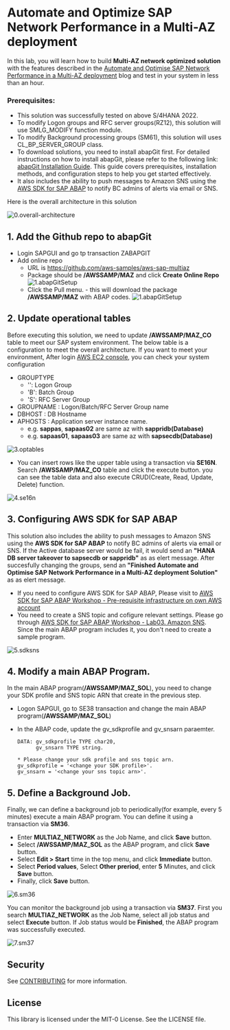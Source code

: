 # Automate and Optimize SAP Network Performance in a Multi-AZ deployment

In this lab, you will learn how to build **Multi-AZ network optimized solution** with the features described in the [Automate and Optimise SAP Network Performance in a Multi-AZ deployment](https://quip-amazon.com/cWW0A5ofzPsn/) blog and test in your system in less than an hour. 

### Prerequisites:

* This solution was successfully tested on above S/4HANA 2022.
* To modify Logon groups and RFC server groups(RZ12), this solution will use SMLG_MODIFY function module.
* To modify Background processing groups (SM61), this solution will uses CL_BP_SERVER_GROUP class.
* To download solutions, you need to install abapGit first. For detailed instructions on how to install abapGit, please refer to the following link: [abapGit Installation Guide](https://docs.abapgit.org/user-guide/getting-started/install.html). This guide covers prerequisites, installation methods, and configuration steps to help you get started effectively.
* It also includes the ability to push messages to Amazon SNS using the [AWS SDK for SAP ABAP](https://aws.amazon.com/blogs/awsforsap/getting-started-with-aws-sdk-for-sap-abap/) to notify BC admins of alerts via email or SNS.

Here is the overall architecture in this solution

![0.overall-architecture](./readmeImage/0.overall-architecture.png)


## 1. Add the Github repo to abapGit

* Login SAPGUI and go tp transaction ZABAPGIT
* Add online repo 
    * URL is https://github.com/aws-samples/aws-sap-multiaz
    * Package should be **/AWSSAMP/MAZ** and click **Create Online Repo**
    ![1.abapGitSetup](./readmeImage/1.abapGitSetup.png)
    * Click the Pull menu. - this will download the package **/AWSSAMP/MAZ** with ABAP codes.
    ![1.abapGitSetup](./readmeImage/1.hitthepull.png)


## 2. Update operational tables

Before executing this solution, we need to update **/AWSSAMP/MAZ_CO** table to meet our SAP system environment. The below table is a configuration to meet the overall architecture. If you want to meet your environment, After login [AWS EC2 console](https://us-east-1.console.aws.amazon.com/ec2/home?region=us-east-1#Instances:), you can check your system configuration 

* GROUPTYPE
    * '': Logon Group
    * 'B': Batch Group
    * 'S': RFC Server Group
* GROUPNAME : Logon/Batch/RFC Server Group name
* DBHOST : DB Hostname
* APHOSTS : Application server instance name.
    * e.g. **sappas**, **sapaas02** are same az with **sappridb(Database)**
    * e.g. **sapaas01**, **sapaas03** are same az with **sapsecdb(Database)**

![3.optables](./readmeImage/3.optables.png)

* You can insert rows like the upper table using a transaction via **SE16N**. Search **/AWSSAMP/MAZ_CO** table and click the execute button. you can see the table data and also execute CRUD(Create, Read, Update, Delete) function.

![4.se16n](./readmeImage/4.se16n.png)

## 3. Configuring AWS SDK for SAP ABAP

This solution also includes the ability to push messages to Amazon SNS using the **AWS SDK for SAP ABAP** to notify BC admins of alerts via email or SNS. If the Active database server would be fail, it would send an **"HANA DB server takeover to sapsecdb or sappridb"** as as elert message. After succesfully changing the groups, send an **"Finished Automate and Optimise SAP Network Performance in a Multi-AZ deployment Solution"** as as elert message.

* If you need to configure AWS SDK for SAP ABAP, Please visit to [AWS SDK for SAP ABAP Workshop - Pre-requisite infrastructure on own AWS account](https://catalog.workshops.aws/abapsdk/en-US/lab99)
* You need to create a SNS topic and cofigure relevant settings. Please go through [AWS SDK for SAP ABAP Workshop - Lab03. Amazon SNS](https://catalog.workshops.aws/abapsdk/en-US/lab03). Since the main ABAP program includes it, you don't need to create a sample program.
    
![5.sdksns](./readmeImage/5.sdksns.png)

## 4. Modify a main ABAP Program.

In the main ABAP program(**/AWSSAMP/MAZ_SOL**), you need to change your SDK profile and SNS topic ARN that create in the previous step.

* Logon SAPGUI, go to SE38 transaction and change the main ABAP program(**/AWSSAMP/MAZ_SOL**)
* In the ABAP code, update the gv_sdkprofile and gv_snsarn paraemter.


    ```ABAP
    DATA: gv_sdkprofile TYPE char20,
          gv_snsarn TYPE string.

    * Please change your sdk profile and sns topic arn.
    gv_sdkprofile = '<change your SDK profile>'.
    gv_snsarn = '<change your sns topic arn>'.
    ```

## 5. Define a Background Job.

Finally, we can define a background job to periodically(for example, every 5 minutes) execute a main ABAP program. You can define it using a transaction via **SM36**.

* Enter **MULTIAZ_NETWORK** as the Job Name, and click **Save** button.
* Select **/AWSSAMP/MAZ_SOL** as the ABAP program, and click **Save** button.
* Select **Edit > Start** time in the top menu, and click **Immediate** button.
* Select **Period values**, Select **Other preriod**, enter **5** Minutes, and click **Save** button.
* Finally, click **Save** button.

![6.sm36](./readmeImage/6.sm36.png)

You can monitor the background job using a transaction via **SM37**. First you search **MULTIAZ_NETWORK** as the Job Name, select all job status and select **Execute** button.
If Job status would be **Finished**, the ABAP program was successfully executed. 

![7.sm37](./readmeImage/7.sm37.png)



## Security

See [CONTRIBUTING](CONTRIBUTING.md#security-issue-notifications) for more information.

## License

This library is licensed under the MIT-0 License. See the LICENSE file.

